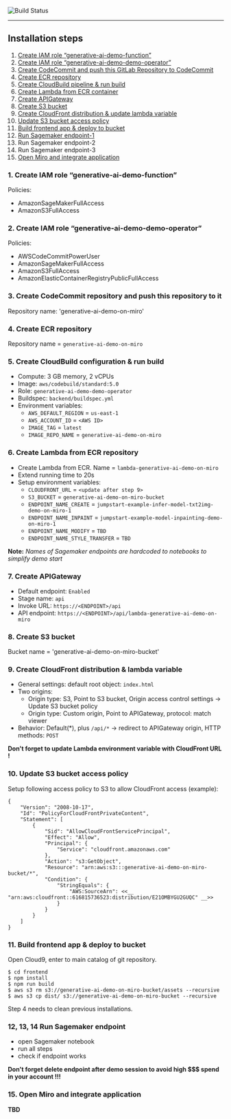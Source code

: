 ![Build Status](https://gitlab.com/pages/plain-html/badges/master/build.svg)

---
## Installation steps
1. [Create IAM role “generative-ai-demo-function”](#1-create-iam-role-generative-ai-demo-function)
2. [Create IAM role “generative-ai-demo-demo-operator”](#2-create-iam-role-generative-ai-demo-demo-operator)
3. [Create CodeCommit and push this GitLab Repository to CodeCommit](#3-create-codecommit-repository-and-push-this-repository-to-it)
4. [Create ECR repository](#4-create-ecr-repository) 
5. [Create CloudBuild pipeline & run build](#5-create-cloudbuild-configuration--run-build)
6. [Create Lambda from ECR container](#6-create-lambda-from-ecr-repository)
7. [Create APIGateway](#7-create-apigateway)
8. [Create S3 bucket](#8-create-s3-bucket)
9. [Create CloudFront distribution & update lambda variable](#9-create-cloudfront-distribution--lambda-variable)
10. [Update S3 bucket access policy](#10-update-s3-bucket-access-policy)
11. [Build frontend app & deploy to bucket](#11-build-frontend-app--deploy-to-bucket)
12. [Run Sagemaker endpoint-1](#12-13-14-run-sagemaker-endpoint)
13. Run Sagemaker endpoint-2
14. Run Sagemaker endpoint-3
15. [Open Miro and integrate application](#15-open-miro-and-integrate-application)

### 1. Create IAM role “generative-ai-demo-function”

Policies:
- AmazonSageMakerFullAccess
- AmazonS3FullAccess

### 2. Create IAM role “generative-ai-demo-demo-operator”

Policies:
- AWSCodeCommitPowerUser
- AmazonSageMakerFullAccess
- AmazonS3FullAccess
- AmazonElasticContainerRegistryPublicFullAccess

### 3. Create CodeCommit repository and push this repository to it

Repository name: 'generative-ai-demo-on-miro'

### 4. Create ECR repository
Repository name = `generative-ai-demo-on-miro`

### 5. Create CloudBuild configuration & run build
- Compute: 3 GB memory, 2 vCPUs
- Image: `aws/codebuild/standard:5.0`
- Role: `generative-ai-demo-demo-operator`
- Buildspec: `backend/buildspec.yml`
- Environment variables:
  - `AWS_DEFAULT_REGION` = `us-east-1`
  - `AWS_ACCOUNT_ID` = `<AWS ID>`
  - `IMAGE_TAG` = `latest`
  - `IMAGE_REPO_NAME` = `generative-ai-demo-on-miro`

### 6. Create Lambda from ECR repository

- Create Lambda from ECR. Name = `lambda-generative-ai-demo-on-miro`
- Extend running time to 20s
- Setup environment variables:
  - `CLOUDFRONT_URL` = `<update after step 9>`
  - `S3_BUCKET` = `generative-ai-demo-on-miro-bucket`
  - `ENDPOINT_NAME_CREATE` = `jumpstart-example-infer-model-txt2img-demo-on-miro-1`
  - `ENDPOINT_NAME_INPAINT` = `jumpstart-example-model-inpainting-demo-on-miro-1`
  - `ENDPOINT_NAME_MODIFY` = `TBD`
  - `ENDPOINT_NAME_STYLE_TRANSFER` = `TBD`

**Note:** *Names of Sagemaker endpoints are hardcoded to notebooks to simplify demo start*

### 7. Create APIGateway

- Default endpoint: `Enabled`
- Stage name: `api`
- Invoke URL: `https://<ENDPOINT>/api`
- API endpoint: `https://<ENDPOINT>/api/lambda-generative-ai-demo-on-miro`

### 8. Create S3 bucket

Bucket name = 'generative-ai-demo-on-miro-bucket'

### 9. Create CloudFront distribution & lambda variable

- General settings: default root object: `index.html`
- Two origins:
  - Origin type: S3, Point to S3 bucket, Origin access control settings -> Update S3 bucket policy
  - Origin type: Custom origin, Point to APIGateway, protocol: match viewer
- Behavior: Default(*), plus `/api/*` -> redirect to APIGateway origin, HTTP methods: `POST`

**Don't forget to update Lambda environment variable with CloudFront URL !**

### 10. Update S3 bucket access policy

Setup following access policy to S3 to allow CloudFront access (example):
```
{
    "Version": "2008-10-17",
    "Id": "PolicyForCloudFrontPrivateContent",
    "Statement": [
        {
            "Sid": "AllowCloudFrontServicePrincipal",
            "Effect": "Allow",
            "Principal": {
                "Service": "cloudfront.amazonaws.com"
            },
            "Action": "s3:GetObject",
            "Resource": "arn:aws:s3:::generative-ai-demo-on-miro-bucket/*",
            "Condition": {
                "StringEquals": {
                    "AWS:SourceArn": <<__ "arn:aws:cloudfront::616815736523:distribution/E21OMBYGU2GUQC" __>>
                }
            }
        }
    ]
}

```

### 11. Build frontend app & deploy to bucket

Open Cloud9, enter to main catalog of git repository.
````
$ cd frontend
$ npm install
$ npm run build
$ aws s3 rm s3://generative-ai-demo-on-miro-bucket/assets --recursive
$ aws s3 cp dist/ s3://generative-ai-demo-on-miro-bucket --recursive
````
Step 4 needs to clean previous installations.

### 12, 13, 14 Run Sagemaker endpoint

- open Sagemaker notebook
- run all steps
- check if endpoint works

**Don't forget delete endpoint after demo session to avoid high $$$ spend in your account !!!**

### 15. Open Miro and integrate application

**TBD**


